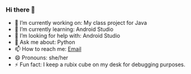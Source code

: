 ### Hi there 👋


- 🔭 I’m currently working on: My class project for Java
- 🌱 I’m currently learning: Android Studio
- 🤔 I’m looking for help with: Android Studio
- 💬 Ask me about: Python
- 📫 How to reach me: [Email](mailto:gargnandini9810@gmail.com)
- 😄 Pronouns: she/her
- ⚡ Fun fact: I keep a rubix cube on my desk for debugging purposes.

